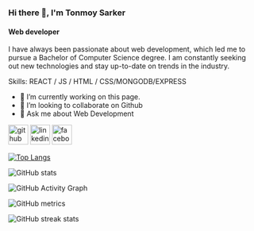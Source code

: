 ### Hi there 👋, I'm Tonmoy Sarker
#### Web developer
I have always been passionate about web development, which led me to pursue a Bachelor of Computer Science degree. I am constantly seeking out new technologies and stay up-to-date on trends in the industry.

Skills:  REACT / JS / HTML / CSS/MONGODB/EXPRESS

- 🔭 I’m currently working on this page. 
- 👯 I’m looking to collaborate on Github 
- 💬 Ask me about Web Development 


[<img src='https://cdn.jsdelivr.net/npm/simple-icons@3.0.1/icons/github.svg' alt='github' height='40'>](https://github.com/itonmoy)  [<img src='https://cdn.jsdelivr.net/npm/simple-icons@3.0.1/icons/linkedin.svg' alt='linkedin' height='40'>](https://www.linkedin.com/in/tonmoy-sarker/)  [<img src='https://cdn.jsdelivr.net/npm/simple-icons@3.0.1/icons/facebook.svg' alt='facebook' height='40'>](https://www.facebook.com/tonmoy.sarker.9828)  

[![Top Langs](https://github-readme-stats.vercel.app/api/top-langs/?username=itonmoy)](https://github.com/anuraghazra/github-readme-stats)

![GitHub stats](https://github-readme-stats.vercel.app/api?username=itonmoy&show_icons=true)  

![GitHub Activity Graph](https://activity-graph.herokuapp.com/graph?username=itonmoy)  

![GitHub metrics](https://metrics.lecoq.io/itonmoy)  

![GitHub streak stats](https://github-readme-streak-stats.herokuapp.com/?user=itonmoy)  

